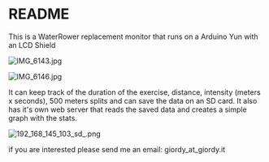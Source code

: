 # README #

This is a WaterRower replacement monitor that runs on a Arduino Yun with an LCD Shield

![IMG_6143.jpg](https://bitbucket.org/repo/XdXBrG/images/1518004658-IMG_6143.jpg)

![IMG_6146.jpg](https://bitbucket.org/repo/XdXBrG/images/3418155426-IMG_6146.jpg)

It can keep track of the duration of the exercise, distance, intensity (meters x seconds), 500 meters splits and can save the data on an SD card. It also has it's own web server that reads the saved data and creates a simple graph with the stats.


![192_168_145_103_sd_.png](https://bitbucket.org/repo/XdXBrG/images/2373117926-192_168_145_103_sd_.png)

if you are interested please send me an email: giordy_at_giordy.it